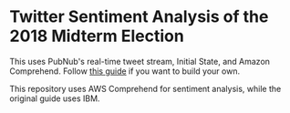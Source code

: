 # Twitter Sentiment Analysis of the 2018 Midterm Election

This uses PubNub's real-time tweet stream, Initial State, and Amazon Comprehend. Follow [this guide](https://github.com/initialstate/pubnub-live-twitter-dashboard/wiki) if you want to build your own. 

This repository uses AWS Comprehend for sentiment analysis, while the original guide uses IBM.